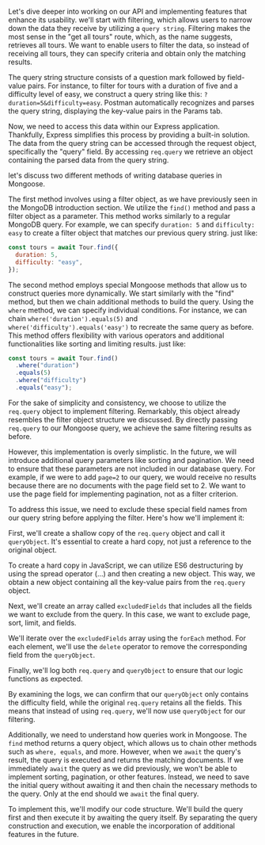 Let's dive deeper into working on our API and implementing features that enhance its usability. we'll start with filtering, which allows users to narrow down the data they receive by utilizing a `query string`.
Filtering makes the most sense in the "get all tours" route, which, as the name suggests, retrieves all tours. We want to enable users to filter the data, so instead of receiving all tours, they can specify criteria and obtain only the matching results.

The query string structure consists of a question mark followed by field-value pairs. For instance, to filter for tours with a duration of five and a difficulty level of easy, we construct a query string like this: `?duration=5&difficulty=easy`. Postman automatically recognizes and parses the query string, displaying the key-value pairs in the Params tab.

Now, we need to access this data within our Express application. Thankfully, Express simplifies this process by providing a built-in solution. The data from the query string can be accessed through the request object, specifically the "query" field. By accessing `req.query` we retrieve an object containing the parsed data from the query string.

let's discuss two different methods of writing database queries in Mongoose.

The first method involves using a filter object, as we have previously seen in the MongoDB introduction section. We utilize the `find()` method and pass a filter object as a parameter. This method works similarly to a regular MongoDB query. For example, we can specify `duration: 5` and `difficulty: easy` to create a filter object that matches our previous query string.
just like:

```js
const tours = await Tour.find({
  duration: 5,
  difficulty: "easy",
});
```

The second method employs special Mongoose methods that allow us to construct queries more dynamically. We start similarly with the "find" method, but then we chain additional methods to build the query. Using the `where` method, we can specify individual conditions. For instance, we can chain `where('duration').equals(5)` and `where('difficulty').equals('easy')` to recreate the same query as before. This method offers flexibility with various operators and additional functionalities like sorting and limiting results.
just like:

```js
const tours = await Tour.find()
  .where("duration")
  .equals(5)
  .where("difficulty")
  .equals("easy");
```

For the sake of simplicity and consistency, we choose to utilize the `req.query` object to implement filtering. Remarkably, this object already resembles the filter object structure we discussed. By directly passing `req.query` to our Mongoose query, we achieve the same filtering results as before.

However, this implementation is overly simplistic. In the future, we will introduce additional query parameters like sorting and pagination. We need to ensure that these parameters are not included in our database query. For example, if we were to add `page=2` to our query, we would receive no results because there are no documents with the page field set to 2. We want to use the page field for implementing pagination, not as a filter criterion.

To address this issue, we need to exclude these special field names from our query string before applying the filter. Here's how we'll implement it:

First, we'll create a shallow copy of the `req.query` object and call it `queryObject`. It's essential to create a hard copy, not just a reference to the original object.

To create a hard copy in JavaScript, we can utilize ES6 destructuring by using the spread operator (...) and then creating a new object. This way, we obtain a new object containing all the key-value pairs from the `req.query` object.

Next, we'll create an array called `excludedFields` that includes all the fields we want to exclude from the query. In this case, we want to exclude page, sort, limit, and fields.

We'll iterate over the `excludedFields` array using the `forEach` method. For each element, we'll use the `delete` operator to remove the corresponding field from the `queryObject`.

Finally, we'll log both `req.query` and `queryObject` to ensure that our logic functions as expected.

By examining the logs, we can confirm that our `queryObject` only contains the difficulty field, while the original `req.query` retains all the fields. This means that instead of using `req.query`, we'll now use `queryObject` for our filtering.

Additionally, we need to understand how queries work in Mongoose. The `find` method returns a query object, which allows us to chain other methods such as `where, equals`, and more.
However, when we `await` the query's result, the query is executed and returns the matching documents. If we immediately `await` the query as we did previously, we won't be able to implement sorting, pagination, or other features. Instead, we need to save the initial query without awaiting it and then chain the necessary methods to the query. Only at the end should we `await` the final query.

To implement this, we'll modify our code structure. We'll build the query first and then execute it by awaiting the query itself. By separating the query construction and execution, we enable the incorporation of additional features in the future.
